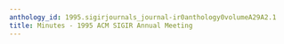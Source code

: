 ```yaml
---
anthology_id: 1995.sigirjournals_journal-ir0anthology0volumeA29A2.1
title: Minutes - 1995 ACM SIGIR Annual Meeting
---
```


